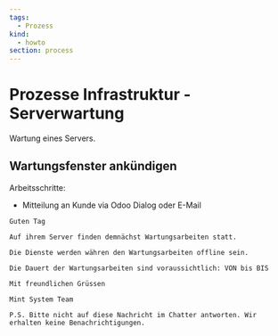 ```yaml
---
tags:
  - Prozess
kind:
  - howto
section: process
---
```


# Prozesse Infrastruktur - Serverwartung

Wartung eines Servers.

## Wartungsfenster ankündigen

Arbeitsschritte:

- Mitteilung an Kunde via Odoo Dialog oder E-Mail

```
Guten Tag

Auf ihrem Server finden demnächst Wartungsarbeiten statt.

Die Dienste werden währen den Wartungsarbeiten offline sein.

Die Dauert der Wartungsarbeiten sind voraussichtlich: VON bis BIS

Mit freundlichen Grüssen

Mint System Team

P.S. Bitte nicht auf diese Nachricht im Chatter antworten. Wir erhalten keine Benachrichtigungen.
```
